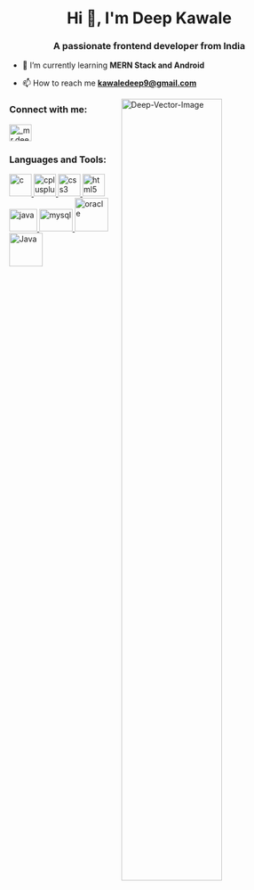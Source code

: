 <h1 align="center">Hi 👋, I'm Deep Kawale</h1>
<h3 align="center">A passionate frontend developer from India</h3>

- 🌱 I’m currently learning **MERN Stack and Android**

- 📫 How to reach me **kawaledeep9@gmail.com**
<img src="https://i.ibb.co/QXVRNSZ/Deep-Vector-Image.png" align="right" width="60%" alt="Deep-Vector-Image" border="0">

<h3 align="left">Connect with me:</h3>
<p align="left">
<a href="https://instagram.com/_mr.deep9_" target="blank"><img align="center" src="https://cdn.jsdelivr.net/npm/simple-icons@3.0.1/icons/instagram.svg" alt="_mr.deep9_" height="30" width="40" /></a>
</p>


<h3 align="left">Languages and Tools:</h3>
<p align="left"> <a href="https://www.cprogramming.com/" target="_blank"> <img src="https://arpit.space/tinified/c.png" alt="c" width="40" height="40"/> </a> <a href="https://www.w3schools.com/cpp/" target="_blank"> <img src="https://images.vexels.com/media/users/3/166253/isolated/preview/14bc03b7b1c2c4e2656fd4c0a981cbbc-cpp-programming-language-icon-by-vexels.png" alt="cplusplus" width="40" height="40"/> </a> <a href="https://www.w3schools.com/css/" target="_blank"> <img src="https://maxcdn.icons8.com/Share/icon/Logos/css31600.png" alt="css3" width="40" height="40"/> </a> <a href="https://www.w3.org/html/" target="_blank"> <img src="https://logos-download.com/wp-content/uploads/2017/07/HTML5_badge.png" alt="html5" width="40" height="40"/> </a> <a href="https://developer.mozilla.org/en-US/docs/Web/JavaScript" target="_blank"> <img src="https://image.flaticon.com/icons/png/512/226/226777.png" alt="java" width="50" height="40"/> </a> <a href="https://www.mysql.com/" target="_blank"> <img src="https://upload.wikimedia.org/wikipedia/fr/thumb/6/62/MySQL.svg/1280px-MySQL.svg.png" alt="mysql" width="60" height="40"/> </a> <a href="https://www.oracle.com/" target="_blank"> <img src="https://maxcdn.icons8.com/Share/icon/color/Logos/oracle_logo1600.png" alt="oracle" width="60" height="60"/> <img src="https://www.eazycollect.co.uk/images/java-logo400.png" alt="Java" width="60" height="60" </a> </p>
